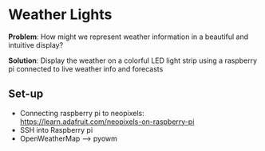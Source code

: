 # Weather Lights

**Problem**: How might we represent weather information in a beautiful and intuitive display?

**Solution**: Display the weather on a colorful LED light strip using a raspberry pi connected to live weather info and forecasts

## Set-up

- Connecting raspberry pi to neopixels: https://learn.adafruit.com/neopixels-on-raspberry-pi
- SSH into Raspberry pi
- OpenWeatherMap --> pyowm


